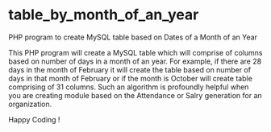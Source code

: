# table_by_month_of_an_year
PHP program to create MySQL table based on Dates of a Month of an Year

This PHP program will create a MySQL table which will comprise of columns based on number of days in a month of an year. For example, if there are 28 days in the month of February it will create the table based on number of days in that month of February or if the month is October will create table comprising of 31 columns. 
Such an algorithm is profoundly helpful when you are creating module based on the Attendance or Salry generation for an organization. 

Happy Coding !
